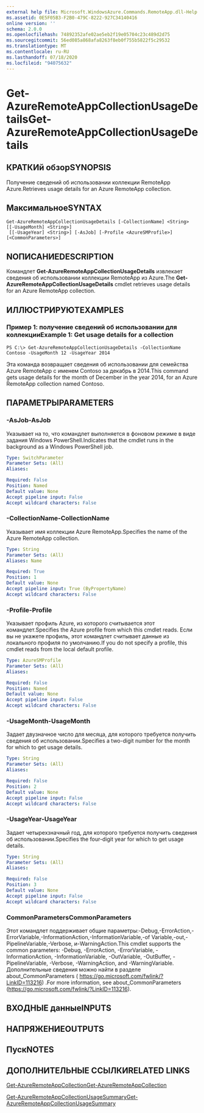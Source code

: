 ```yaml
---
external help file: Microsoft.WindowsAzure.Commands.RemoteApp.dll-Help.xml
ms.assetid: 0E5F05B3-F2B0-479C-8222-927C34140416
online version: ''
schema: 2.0.0
ms.openlocfilehash: 74892352afe02ae5eb2f19e05704c23c489d2d75
ms.sourcegitcommit: 56ed085a868afa8263f8eb0f755b5822f5c29532
ms.translationtype: MT
ms.contentlocale: ru-RU
ms.lasthandoff: 07/18/2020
ms.locfileid: "94075632"
---
```

# <span data-ttu-id="25352-101">Get-AzureRemoteAppCollectionUsageDetails</span><span class="sxs-lookup"><span data-stu-id="25352-101">Get-AzureRemoteAppCollectionUsageDetails</span></span>

## <span data-ttu-id="25352-102">КРАТКИй обзор</span><span class="sxs-lookup"><span data-stu-id="25352-102">SYNOPSIS</span></span>
<span data-ttu-id="25352-103">Получение сведений об использовании коллекции RemoteApp Azure.</span><span class="sxs-lookup"><span data-stu-id="25352-103">Retrieves usage details for an Azure RemoteApp collection.</span></span>

## <span data-ttu-id="25352-104">Максимальное</span><span class="sxs-lookup"><span data-stu-id="25352-104">SYNTAX</span></span>

```
Get-AzureRemoteAppCollectionUsageDetails [-CollectionName] <String> [[-UsageMonth] <String>]
 [[-UsageYear] <String>] [-AsJob] [-Profile <AzureSMProfile>] [<CommonParameters>]
```

## <span data-ttu-id="25352-105">NОПИСАНИЕ</span><span class="sxs-lookup"><span data-stu-id="25352-105">DESCRIPTION</span></span>
<span data-ttu-id="25352-106">Командлет **Get-AzureRemoteAppCollectionUsageDetails** извлекает сведения об использовании коллекции RemoteApp из Azure.</span><span class="sxs-lookup"><span data-stu-id="25352-106">The **Get-AzureRemoteAppCollectionUsageDetails** cmdlet retrieves usage details for an Azure RemoteApp collection.</span></span>

## <span data-ttu-id="25352-107">ИЛЛЮСТРИРУЮТ</span><span class="sxs-lookup"><span data-stu-id="25352-107">EXAMPLES</span></span>

### <span data-ttu-id="25352-108">Пример 1: получение сведений об использовании для коллекции</span><span class="sxs-lookup"><span data-stu-id="25352-108">Example 1: Get usage details for a collection</span></span>
```
PS C:\> Get-AzureRemoteAppCollectionUsageDetails -CollectionName Contoso -UsageMonth 12 -UsageYear 2014
```

<span data-ttu-id="25352-109">Эта команда возвращает сведения об использовании для семейства Azure RemoteApp с именем Contoso за декабрь в 2014.</span><span class="sxs-lookup"><span data-stu-id="25352-109">This command gets usage details for the month of December in the year 2014, for an Azure RemoteApp collection named Contoso.</span></span>

## <span data-ttu-id="25352-110">ПАРАМЕТРЫ</span><span class="sxs-lookup"><span data-stu-id="25352-110">PARAMETERS</span></span>

### <span data-ttu-id="25352-111">-AsJob</span><span class="sxs-lookup"><span data-stu-id="25352-111">-AsJob</span></span>
<span data-ttu-id="25352-112">Указывает на то, что командлет выполняется в фоновом режиме в виде задания Windows PowerShell.</span><span class="sxs-lookup"><span data-stu-id="25352-112">Indicates that the cmdlet runs in the background as a Windows PowerShell job.</span></span>

```yaml
Type: SwitchParameter
Parameter Sets: (All)
Aliases: 

Required: False
Position: Named
Default value: None
Accept pipeline input: False
Accept wildcard characters: False
```

### <span data-ttu-id="25352-113">-CollectionName</span><span class="sxs-lookup"><span data-stu-id="25352-113">-CollectionName</span></span>
<span data-ttu-id="25352-114">Указывает имя коллекции Azure RemoteApp.</span><span class="sxs-lookup"><span data-stu-id="25352-114">Specifies the name of the Azure RemoteApp collection.</span></span>

```yaml
Type: String
Parameter Sets: (All)
Aliases: Name

Required: True
Position: 1
Default value: None
Accept pipeline input: True (ByPropertyName)
Accept wildcard characters: False
```

### <span data-ttu-id="25352-115">-Profile</span><span class="sxs-lookup"><span data-stu-id="25352-115">-Profile</span></span>
<span data-ttu-id="25352-116">Указывает профиль Azure, из которого считывается этот командлет.</span><span class="sxs-lookup"><span data-stu-id="25352-116">Specifies the Azure profile from which this cmdlet reads.</span></span>
<span data-ttu-id="25352-117">Если вы не укажете профиль, этот командлет считывает данные из локального профиля по умолчанию.</span><span class="sxs-lookup"><span data-stu-id="25352-117">If you do not specify a profile, this cmdlet reads from the local default profile.</span></span>

```yaml
Type: AzureSMProfile
Parameter Sets: (All)
Aliases: 

Required: False
Position: Named
Default value: None
Accept pipeline input: False
Accept wildcard characters: False
```

### <span data-ttu-id="25352-118">-UsageMonth</span><span class="sxs-lookup"><span data-stu-id="25352-118">-UsageMonth</span></span>
<span data-ttu-id="25352-119">Задает двузначное число для месяца, для которого требуется получить сведения об использовании.</span><span class="sxs-lookup"><span data-stu-id="25352-119">Specifies a two-digit number for the month for which to get usage details.</span></span>

```yaml
Type: String
Parameter Sets: (All)
Aliases: 

Required: False
Position: 2
Default value: None
Accept pipeline input: False
Accept wildcard characters: False
```

### <span data-ttu-id="25352-120">-UsageYear</span><span class="sxs-lookup"><span data-stu-id="25352-120">-UsageYear</span></span>
<span data-ttu-id="25352-121">Задает четырехзначный год, для которого требуется получить сведения об использовании.</span><span class="sxs-lookup"><span data-stu-id="25352-121">Specifies the four-digit year for which to get usage details.</span></span>

```yaml
Type: String
Parameter Sets: (All)
Aliases: 

Required: False
Position: 3
Default value: None
Accept pipeline input: False
Accept wildcard characters: False
```

### <span data-ttu-id="25352-122">CommonParameters</span><span class="sxs-lookup"><span data-stu-id="25352-122">CommonParameters</span></span>
<span data-ttu-id="25352-123">Этот командлет поддерживает общие параметры:-Debug,-ErrorAction,-ErrorVariable,-InformationAction,-InformationVariable,-of Variable,-out,-PipelineVariable,-Verbose, и-WarningAction.</span><span class="sxs-lookup"><span data-stu-id="25352-123">This cmdlet supports the common parameters: -Debug, -ErrorAction, -ErrorVariable, -InformationAction, -InformationVariable, -OutVariable, -OutBuffer, -PipelineVariable, -Verbose, -WarningAction, and -WarningVariable.</span></span> <span data-ttu-id="25352-124">Дополнительные сведения можно найти в разделе about_CommonParameters ( https://go.microsoft.com/fwlink/?LinkID=113216) .</span><span class="sxs-lookup"><span data-stu-id="25352-124">For more information, see about_CommonParameters (https://go.microsoft.com/fwlink/?LinkID=113216).</span></span>

## <span data-ttu-id="25352-125">ВХОДНЫЕ данные</span><span class="sxs-lookup"><span data-stu-id="25352-125">INPUTS</span></span>

## <span data-ttu-id="25352-126">НАПРЯЖЕНИЕ</span><span class="sxs-lookup"><span data-stu-id="25352-126">OUTPUTS</span></span>

## <span data-ttu-id="25352-127">Пуск</span><span class="sxs-lookup"><span data-stu-id="25352-127">NOTES</span></span>

## <span data-ttu-id="25352-128">ДОПОЛНИТЕЛЬНЫЕ ССЫЛКИ</span><span class="sxs-lookup"><span data-stu-id="25352-128">RELATED LINKS</span></span>

[<span data-ttu-id="25352-129">Get-AzureRemoteAppCollection</span><span class="sxs-lookup"><span data-stu-id="25352-129">Get-AzureRemoteAppCollection</span></span>](./Get-AzureRemoteAppCollection.md)

[<span data-ttu-id="25352-130">Get-AzureRemoteAppCollectionUsageSummary</span><span class="sxs-lookup"><span data-stu-id="25352-130">Get-AzureRemoteAppCollectionUsageSummary</span></span>](./Get-AzureRemoteAppCollectionUsageSummary.md)



